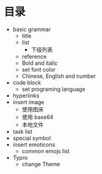 # 目录

- basic grammar
  - title
  - list
    - 下级列表
  - reference
  - Bold and italic
  - set font color 
  - Chinese, English and number
- code block
  - set programing language
- hyperlinks
- insert image
  - 使用图床
  - 使用 base64
  - 本地文件
- task list
- special symbol
- insert emoticons
  - common emojs list
- Typro
  - change Theme